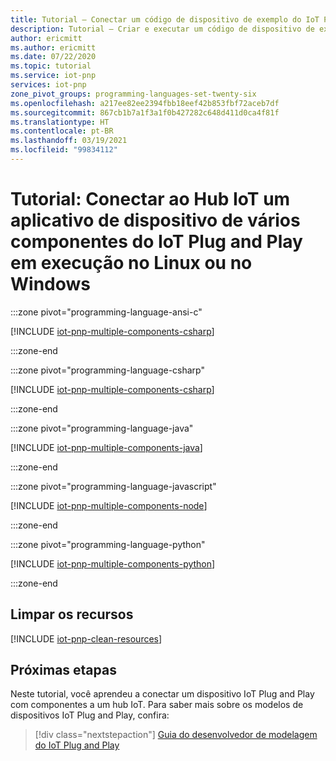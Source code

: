 ```yaml
---
title: Tutorial – Conectar um código de dispositivo de exemplo do IoT Plug and Play ao Hub IoT do Azure | Microsoft Docs
description: Tutorial – Criar e executar um código de dispositivo de exemplo do IoT Plug and Play (C, C#, Java, JavaScript ou Python) que usa vários componentes e se conecta a um hub IoT. Use a ferramenta Azure IoT Explorer para exibir as informações enviadas pelo dispositivo ao hub.
author: ericmitt
ms.author: ericmitt
ms.date: 07/22/2020
ms.topic: tutorial
ms.service: iot-pnp
services: iot-pnp
zone_pivot_groups: programming-languages-set-twenty-six
ms.openlocfilehash: a217ee82ee2394fbb18eef42b853fbf72aceb7df
ms.sourcegitcommit: 867cb1b7a1f3a1f0b427282c648d411d0ca4f81f
ms.translationtype: HT
ms.contentlocale: pt-BR
ms.lasthandoff: 03/19/2021
ms.locfileid: "99834112"
---
```

# <a name="tutorial-connect-an-iot-plug-and-play-multiple-component-device-applications-running-on-linux-or-windows-to-iot-hub"></a>Tutorial: Conectar ao Hub IoT um aplicativo de dispositivo de vários componentes do IoT Plug and Play em execução no Linux ou no Windows

:::zone pivot="programming-language-ansi-c"

[!INCLUDE [iot-pnp-multiple-components-csharp](../../includes/iot-pnp-multiple-components-c.md)]

:::zone-end

:::zone pivot="programming-language-csharp"

[!INCLUDE [iot-pnp-multiple-components-csharp](../../includes/iot-pnp-multiple-components-csharp.md)]

:::zone-end

:::zone pivot="programming-language-java"

[!INCLUDE [iot-pnp-multiple-components-java](../../includes/iot-pnp-multiple-components-java.md)]

:::zone-end

:::zone pivot="programming-language-javascript"

[!INCLUDE [iot-pnp-multiple-components-node](../../includes/iot-pnp-multiple-components-node.md)]

:::zone-end

:::zone pivot="programming-language-python"

[!INCLUDE [iot-pnp-multiple-components-python](../../includes/iot-pnp-multiple-components-python.md)]

:::zone-end

## <a name="clean-up-resources"></a>Limpar os recursos

[!INCLUDE [iot-pnp-clean-resources](../../includes/iot-pnp-clean-resources.md)]

## <a name="next-steps"></a>Próximas etapas

Neste tutorial, você aprendeu a conectar um dispositivo IoT Plug and Play com componentes a um hub IoT. Para saber mais sobre os modelos de dispositivos IoT Plug and Play, confira:

> [!div class="nextstepaction"]
> [Guia do desenvolvedor de modelagem do IoT Plug and Play](concepts-developer-guide-device.md)
